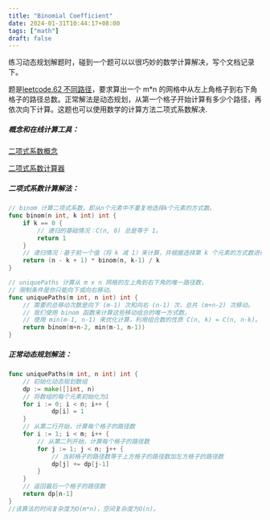 ```yaml
---
title: "Binomial Coefficient"
date: 2024-01-31T10:44:17+08:00
tags: ["math"]
draft: false
---
```


练习动态规划解题时，碰到一个题可以以很巧妙的数学计算解决，写个文档记录下。

题是[leetcode.62 不同路径](https://leetcode.cn/problems/unique-paths/description/)，要求算出一个 m\*n 的网格中从左上角格子到右下角格子的路径总数。正常解法是动态规划，从第一个格子开始计算有多少个路径，再依次向下计算。这题也可以使用数学的计算方法二项式系数解决.

##### 概念和在线计算工具：

[二项式系数概念](https://zhuanlan.zhihu.com/p/37314812)

[二项式系数计算器](https://zhuanlan.zhihu.com/p/37314812)

##### 二项式系数计算解法：

```go
// binom 计算二项式系数，即从n个元素中不重复地选择k个元素的方式数。
func binom(n int, k int) int {
    if k == 0 {
        // 递归的基础情况：C(n, 0) 总是等于 1。
        return 1
    }
    // 递归情况：基于前一个值（将 k 减 1）来计算，并根据选择第 k 个元素的方式数进行调整。
    return (n - k + 1) * binom(n, k-1) / k
}

// uniquePaths 计算从 m x n 网格的左上角到右下角的唯一路径数，
// 限制条件是你只能向下或向右移动。
func uniquePaths(m int, n int) int {
    // 需要的总移动次数是向下 (m-1) 次和向右 (n-1) 次，总共 (m+n-2) 次移动。
    // 我们使用 binom 函数来计算这些移动组合的唯一方式数。
    // 使用 min(m-1, n-1) 来优化计算，利用组合数的性质 C(n, k) = C(n, n-k)。
    return binom(m+n-2, min(m-1, n-1))
}
```

##### 正常动态规划解法：

```go
func uniquePaths(m int, n int) int {
    // 初始化动态规划数组
    dp := make([]int, n)
    // 将数组的每个元素初始化为1
    for i := 0; i < n; i++ {
			dp[i] = 1
    }
    // 从第二行开始，计算每个格子的路径数
    for i := 1; i < m; i++ {
        // 从第二列开始，计算每个格子的路径数
        for j := 1; j < n; j++ {
            // 当前格子的路径数等于上方格子的路径数加左方格子的路径数
            dp[j] += dp[j-1]
        }
    }
    // 返回最后一个格子的路径数
    return dp[n-1]
}
//该算法的时间复杂度为O(m*n)，空间复杂度为O(n)。
```
